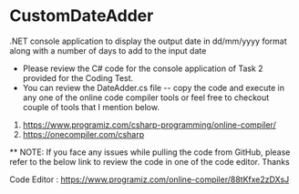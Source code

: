 # CustomDateAdder
.NET console application to display the output date in dd/mm/yyyy format along with a number of days to add to the input date

- Please review the C# code for the console application of Task 2 provided for the Coding Test. 
- You can review the DateAdder.cs file -- copy the code and execute in any one of the online code compiler tools or feel free to checkout couple of tools that I mention below. 
1. https://www.programiz.com/csharp-programming/online-compiler/
2. https://onecompiler.com/csharp

** NOTE:  If you face any issues while pulling the code from GitHub, please refer to the below link to review the code in one of the code editor. Thanks

Code Editor : https://www.programiz.com/online-compiler/88tKfxe2zDXsJ
